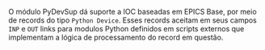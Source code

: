 O módulo PyDevSup dá suporte a IOC baseadas em EPICS Base, por meio de records
do tipo `Python Device`. Esses records aceitam em seus campos `INP` e `OUT`
links para modulos Python definidos em scripts externos que implementam a lógica
de processamento do record em questão.
